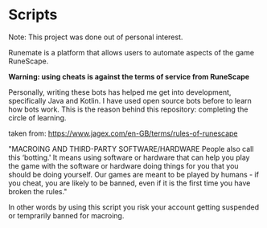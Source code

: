 # Scripts

Note:
This project was done out of personal interest.

Runemate is a platform that allows users to automate aspects of the game RuneScape.

**Warning: using cheats is against the terms of service from RuneScape**

Personally, writing these bots has helped me get into development, specifically Java and Kotlin. I have used open source bots before to learn how bots work. This is the reason behind this repository: completing the circle of learning.

taken from: https://www.jagex.com/en-GB/terms/rules-of-runescape

"MACROING AND THIRD-PARTY SOFTWARE/HARDWARE
People also call this ‘botting.' It means using software or hardware that can help you play the game with the software or hardware doing things for you that you should be doing yourself. Our games are meant to be played by humans - if you cheat, you are likely to be banned, even if it is the first time you have broken the rules."

In other words by using this script you risk your account getting suspended or temprarily banned for macroing.
